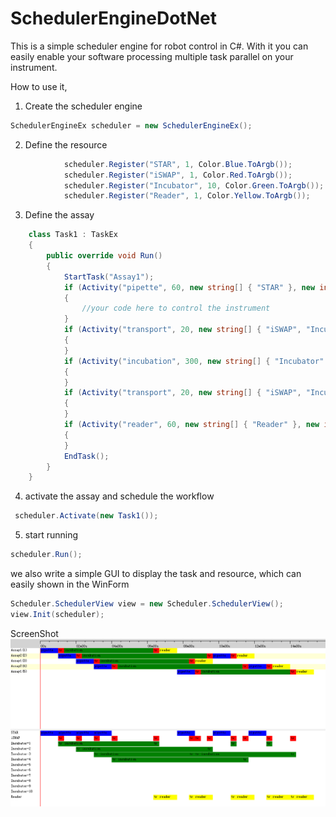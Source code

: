 # SchedulerEngineDotNet
This is a simple scheduler engine for robot control in C#. With it you can easily enable your software processing multiple task parallel on your instrument.

How to use it,

1. Create the scheduler engine
```csharp
SchedulerEngineEx scheduler = new SchedulerEngineEx();
```
2. Define the resource
```csharp
            scheduler.Register("STAR", 1, Color.Blue.ToArgb());
            scheduler.Register("iSWAP", 1, Color.Red.ToArgb());
            scheduler.Register("Incubator", 10, Color.Green.ToArgb());
            scheduler.Register("Reader", 1, Color.Yellow.ToArgb());
```
3. Define the assay
```csharp
    class Task1 : TaskEx
    {
        public override void Run()
        {
            StartTask("Assay1");
            if (Activity("pipette", 60, new string[] { "STAR" }, new int[] { 1 }, Color.Blue))
            {
                //your code here to control the instrument
            }
            if (Activity("transport", 20, new string[] { "iSWAP", "Incubator" }, new int[] { 1, 1 }, Color.Red))
            {
            }
            if (Activity("incubation", 300, new string[] { "Incubator" }, new int[] { 1 }, Color.Green))
            {
            }
            if (Activity("transport", 20, new string[] { "iSWAP", "Incubator", "Reader" }, new int[] { 1, 1, 1 }, Color.Red))
            {
            }
            if (Activity("reader", 60, new string[] { "Reader" }, new int[] { 1 }, Color.Yellow))
            {
            }
            EndTask();
        }
    }
```    
4. activate the assay and schedule the workflow
```csharp
 scheduler.Activate(new Task1());
 ```
 5. start running
 ```csharp
 scheduler.Run();
 ```
 we also write a simple GUI to display the task and resource, which can easily shown in the WinForm
 ```csharp
 Scheduler.SchedulerView view = new Scheduler.SchedulerView();
 view.Init(scheduler);
 ```
 ScreenShot
 <img src="Screen1.PNG"/>
